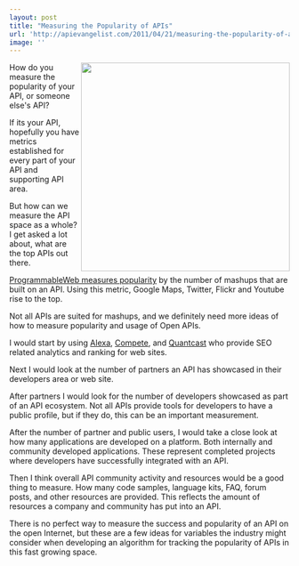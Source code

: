 ```yaml
---
layout: post
title: "Measuring the Popularity of APIs"
url: 'http://apievangelist.com/2011/04/21/measuring-the-popularity-of-apis/'
image: ''
---
```


<img src="http://kinlane-productions.s3.amazonaws.com/api-evangelist/api-popularity.png" alt="" width="375" align="right" />How do you measure the popularity of your API, or someone else's API?

If its your API, hopefully you have metrics established for every part of your API and supporting API area.

But how can we measure the API space as a whole? I get asked a lot about, what are the top APIs out there.

[ProgrammableWeb measures popularity][1] by the number of mashups that are built on an API. Using this metric, Google Maps, Twitter, Flickr and Youtube rise to the top.

Not all APIs are suited for mashups, and we definitely need more ideas of how to measure popularity and usage of Open APIs.

I would start by using [Alexa][2], [Compete][3], and [Quantcast][4] who provide SEO related analytics and ranking for web sites.

Next I would look at the number of partners an API has showcased in their developers area or web site.

After partners I would look for the number of developers showcased as part of an API ecosystem. Not all APIs provide tools for developers to have a public profile, but if they do, this can be an important measurement.

After the number of partner and public users, I would take a close look at how many applications are developed on a platform. Both internally and community developed applications. These represent completed projects where developers have successfully integrated with an API.

Then I think overall API community activity and resources would be a good thing to measure. How many code samples, language kits, FAQ, forum posts, and other resources are provided. This reflects the amount of resources a company and community has put into an API.

There is no perfect way to measure the success and popularity of an API on the open Internet, but these are a few ideas for variables the industry might consider when developing an algorithm for tracking the popularity of APIs in this fast growing space.

   [1]: http://www.programmableweb.com/apis/directory/1?sort=mashups (ProgrammableWeb Measures Popularity)
   [2]: http://www.alexa.com/ (Alexa)
   [3]: http://www.compete.com/ (Compete)
   [4]: http://www.quantcast.com/ (Quantcast)
